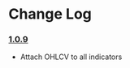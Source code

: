 # Change Log

### [1.0.9](https://www.npmjs.com/package/trading-indicator/v/1.0.8) 
- Attach OHLCV to all indicators